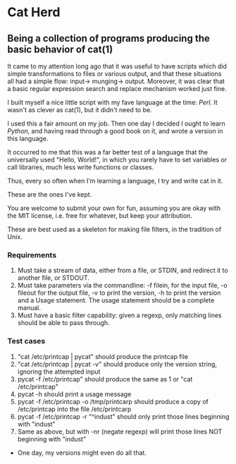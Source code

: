 # Cat Herd
## Being a collection of programs producing the basic behavior of cat(1)

It came to my attention long ago that it was useful to have scripts which did simple transformations to files or various output,
and that these situations all had a simple flow: input-> munging-> output. Moreover, it was clear that a basic regular expression search and replace mechanism worked just fine.

I built myself a nice little script with my fave language at the time: *Perl*. It wasn't as clever as cat(1), but it didn't need to be.

I used this a fair amount on my job. Then one day I decided I ought to learn *Python*, and having read through a good book on it, and wrote a version in this language.

It occurred to me that this was a far better test of a language that the universally used "Hello, World!", in which you rarely have to set variables or call libraries, much less write functions or classes.

Thus, every so often when I'm learning a language, I try and write cat in it.

These are the ones I've kept.

You are welcome to submit your own for fun, assuming you are okay with the MIT license, i.e. free for whatever, but keep your attribution.

These are best used as a skeleton for making file filters, in the tradition of Unix.

### Requirements

1. Must take a stream of data, either from a file, or STDIN, and redirect it to another file, or STDOUT.
2. Must take parameters via the commandline:
  -f filein, for the input file,
  -o fileout for the output file,
  -v to print the version,
  -h to print the version and a Usage statement.
  The usage statement should be a complete manual.
3. Must have a basic filter capability: given a regexp, only matching lines should be able to pass through.

### Test cases
1. "cat /etc/printcap | pycat" should produce the printcap file
2. "cat /etc/printcap | pycat -v" should produce only the version string, ignoring the attempted input
3. pycat -f /etc/printcap" should produce the same as 1 or "cat /etc/printcap"
4. pycat -h should print a usage message
5. pycat -f /etc/printcap -o /tmp/printcarp should produce a copy of /etc/printcap into the file /etc/printcarp
6. pycat -f /etc/printcap -r "^indust" should only print those lines beginning with "indust"
7. Same as above, but with -nr (negate regexp) will print those lines NOT beginning with "indust"


* One day, my versions might even do all that.
